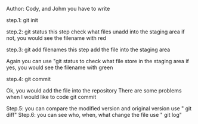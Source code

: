 
Author: Cody, and Johm
you have to write 

step.1:
	git init 

step.2: 
	git status 
this step check what files unadd into the staging area
if not, you would see the filename with red 

step.3: 
	git add filenames
this step add the file into the staging area

Again you can use "git status to check what file store in the staging area
if yes, you would see the filename with green

step.4:
	git commit 
	
Ok, you would add the file into the repository
There are some problems when I would like to code git commit

Step.5:
	you can compare the modified version and original version 
	use
	" git diff" 
Step.6: 
	you can see who, when, what change the file 
	use " git log" 


